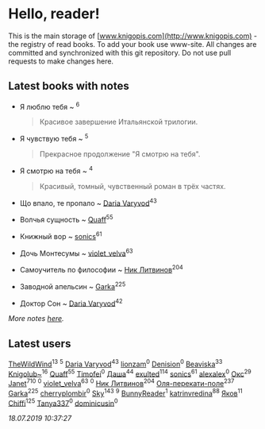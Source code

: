 # Hello, reader!
This is the main storage of [www.knigopis.com](http://www.knigopis.com) - the registry of read books.
To add your book use www-site. All changes are committed and synchronized with this git repository.
Do not use pull requests to make changes here.


## Latest books with notes
* Я люблю тебя ~ [](users/262/262062207519652-facebook)<sup>6</sup>
    > Красивое завершение Итальянской трилогии.

* Я чувствую тебя ~ [](users/262/262062207519652-facebook)<sup>5</sup>
    > Прекрасное продолжение "Я смотрю на тебя".

* Я смотрю на тебя ~ [](users/262/262062207519652-facebook)<sup>4</sup>
    > Красивый, томный, чувственный роман в трёх частях.

* Що впало, те пропало ~ [Daria Varyvod](users/829/829893410524253-facebook)<sup>43</sup>

* Волчья сущность ~ [Quaff](users/122/12267158-vkontakte)<sup>55</sup>

* Книжный вор ~ [sonics](users/588/5880221-vkontakte)<sup>61</sup>

* Дочь Монтесумы ~ [violet_velva](users/116/116961712580551399099-google)<sup>63</sup>

* Самоучитель по философии ~ [Ник Литвинов](users/241/241974816-vkontakte)<sup>204</sup>

* Заводной апельсин ~ [Garka](users/115/115753719718250012620-google)<sup>225</sup>

* Доктор Сон ~ [Daria Varyvod](users/829/829893410524253-facebook)<sup>42</sup>


_More notes [here](latest_books_with_notes.md)._


## Latest users
[TheWildWind](users/262/262062207519652-facebook)<sup>13</sup> 
[](users/110/110931306939441771638-google)<sup>5</sup> 
[Daria Varyvod](users/829/829893410524253-facebook)<sup>43</sup> 
[lionzam](users/288/28874284-vkontakte)<sup>0</sup> 
[Denision](users/105/105187106410967287777-google)<sup>0</sup> 
[Beaviska](users/102/10202544960024508-facebook)<sup>33</sup> 
[Knigolub~](users/111/111878597279669641685-google)<sup>16</sup> 
[Quaff](users/122/12267158-vkontakte)<sup>55</sup> 
[Timofei](users/110/110891576791282096366-google)<sup>0</sup> 
[Даша](users/334/334696193054530347-mailru)<sup>44</sup> 
[exulted](users/100/100599204551896265722-google)<sup>114</sup> 
[sonics](users/588/5880221-vkontakte)<sup>61</sup> 
[alexalex](users/358/358903447-vkontakte)<sup>0</sup> 
[Окс](users/102/102536471289425216982-google)<sup>29</sup> 
[Janet](users/108/108113656204404967440-google)<sup>710</sup> 
[](users/156/156698528-vkontakte)<sup>0</sup> 
[violet_velva](users/116/116961712580551399099-google)<sup>63</sup> 
[](users/771/7717146768350199452-mailru)<sup>0</sup> 
[Ник Литвинов](users/241/241974816-vkontakte)<sup>204</sup> 
[Оля-перекати-поле](users/108/10848515355906827860-mailru)<sup>237</sup> 
[Garka](users/115/115753719718250012620-google)<sup>225</sup> 
[cherryplombir](users/202/202904827-vkontakte)<sup>0</sup> 
[Sky](users/118/118049897850017649660-google)<sup>143</sup> 
[](users/174/17479508-vkontakte)<sup>9</sup> 
[BunnyReader](users/117/117953264019715943446-google)<sup>1</sup> 
[katrinvredina](users/233/2336755-vkontakte)<sup>88</sup> 
[Яков](users/117/117277044284589498872-google)<sup>11</sup> 
[Chiffi](users/105/105831994080785626680-google)<sup>125</sup> 
[Tanya337](users/286/2867088343333019-facebook)<sup>0</sup> 
[dominicusin](users/615/6153637904214543420-mailru)<sup>0</sup> 


_18.07.2019 10:37:27_
